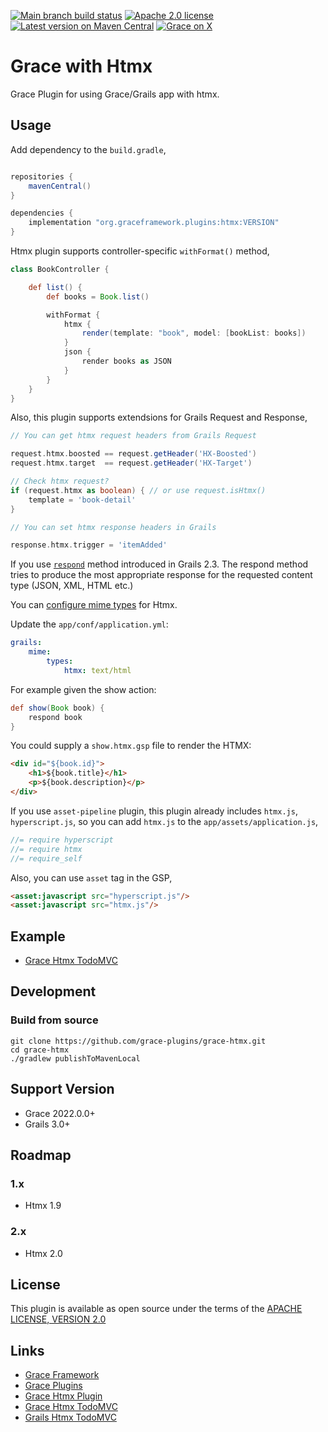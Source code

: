 [![Main branch build status](https://github.com/grace-plugins/grace-htmx/workflows/Grace%20CI/badge.svg?style=flat)](https://github.com/grace-plugins/grace-htmx/actions?query=workflow%3A%Grace+CI%22)
[![Apache 2.0 license](https://img.shields.io/badge/License-APACHE%202.0-green.svg?logo=APACHE&style=flat)](https://opensource.org/licenses/Apache-2.0)
[![Latest version on Maven Central](https://img.shields.io/maven-central/v/org.graceframework.plugins/htmx.svg?label=Maven%20Central&logo=apache-maven&style=flat)](https://search.maven.org/search?q=g:org.graceframework.plugins)
[![Grace on X](https://img.shields.io/twitter/follow/graceframework?style=social)](https://twitter.com/graceframework)

# Grace with Htmx

Grace Plugin for using Grace/Grails app with htmx.


## Usage

Add dependency to the `build.gradle`,

```gradle

repositories {
    mavenCentral()
}

dependencies {
    implementation "org.graceframework.plugins:htmx:VERSION"
}
```

Htmx plugin supports controller-specific `withFormat()` method,

```groovy
class BookController {

    def list() {
        def books = Book.list()

        withFormat {
            htmx {
                render(template: "book", model: [bookList: books])
            }
            json {
                render books as JSON
            }
        }
    }
}
```

Also, this plugin supports extendsions for Grails Request and Response,

```groovy
// You can get htmx request headers from Grails Request

request.htmx.boosted == request.getHeader('HX-Boosted')
request.htmx.target  == request.getHeader('HX-Target')

// Check htmx request?
if (request.htmx as boolean) { // or use request.isHtmx()
    template = 'book-detail'
}

// You can set htmx response headers in Grails

response.htmx.trigger = 'itemAdded'

```

If you use [`respond`](https://grails.github.io/legacy-grails-doc/4.0.0/ref/Controllers/respond.html) method introduced in Grails 2.3. The respond method tries to produce the most appropriate response for the requested content type (JSON, XML, HTML etc.)

You can [configure mime types](https://grails.github.io/legacy-grails-doc/4.0.0/guide/theWebLayer.html#contentNegotiation) for Htmx.

Update the `app/conf/application.yml`:

```yml
grails:
    mime:
        types:
            htmx: text/html
```

For example given the show action:

```groovy
def show(Book book) {
    respond book
}
```

You could supply a `show.htmx.gsp` file to render the HTMX:

```html
<div id="${book.id}">
    <h1>${book.title}</h1>
    <p>${book.description}</p>
</div>
```

If you use `asset-pipeline` plugin, this plugin already includes `htmx.js`, `hyperscript.js`,
so you can add `htmx.js` to the `app/assets/application.js`,

```javascript
//= require hyperscript
//= require htmx
//= require_self
```

Also, you can use `asset` tag in the GSP,

```HTML
<asset:javascript src="hyperscript.js"/>
<asset:javascript src="htmx.js"/>
```


## Example

* [Grace Htmx TodoMVC](https://github.com/grace-guides/gs-htmx-todomvc)

## Development

### Build from source

```
git clone https://github.com/grace-plugins/grace-htmx.git
cd grace-htmx
./gradlew publishToMavenLocal
```

## Support Version

* Grace 2022.0.0+
* Grails 3.0+

## Roadmap

### 1.x

* Htmx 1.9

### 2.x

* Htmx 2.0

## License

This plugin is available as open source under the terms of the [APACHE LICENSE, VERSION 2.0](http://apache.org/Licenses/LICENSE-2.0)

## Links

- [Grace Framework](https://github.com/graceframework/grace-framework)
- [Grace Plugins](https://github.com/grace-plugins)
- [Grace Htmx Plugin](https://github.com/grace-plugins/grace-htmx)
- [Grace Htmx TodoMVC](https://github.com/grace-guides/grace-htmx-todomvc)
- [Grails Htmx TodoMVC](https://github.com/rainboyan/grails-htmx-todomvc)
